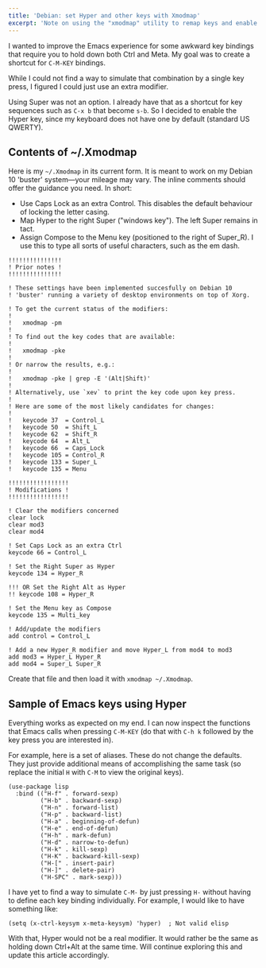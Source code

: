 ```yaml
---
title: 'Debian: set Hyper and other keys with Xmodmap'
excerpt: 'Note on using the "xmodmap" utility to remap keys and enable the Hyper modifier.'
---
```


I wanted to improve the Emacs experience for some awkward key bindings
that require you to hold down both Ctrl and Meta.  My goal was to create
a shortcut for `C-M-KEY` bindings.

While I could not find a way to simulate that combination by a single
key press, I figured I could just use an extra modifier.

Using Super was not an option.  I already have that as a shortcut for
key sequences such as `C-x b` that become `s-b`.  So I decided to enable
the Hyper key, since my keyboard does not have one by default (standard
US QWERTY).

## Contents of ~/.Xmodmap

Here is my `~/.Xmodmap` in its current form.  It is meant to work on my
Debian 10 'buster' system—your mileage may vary.  The inline comments
should offer the guidance you need.  In short:

+ Use Caps Lock as an extra Control.  This disables the default
  behaviour of locking the letter casing.
+ Map Hyper to the right Super ("windows key").  The left Super remains
  in tact.
+ Assign Compose to the Menu key (positioned to the right of Super_R).
  I use this to type all sorts of useful characters, such as the em
  dash.

```
!!!!!!!!!!!!!!!
! Prior notes !
!!!!!!!!!!!!!!!

! These settings have been implemented succesfully on Debian 10
! 'buster' running a variety of desktop environments on top of Xorg.

! To get the current status of the modifiers:
!
!	xmodmap -pm
!
! To find out the key codes that are available:
!
!	xmodmap -pke
!
! Or narrow the results, e.g.:
!
!	xmodmap -pke | grep -E '(Alt|Shift)'
!
! Alternatively, use `xev` to print the key code upon key press.
!
! Here are some of the most likely candidates for changes:
!
!	keycode 37  = Control_L
!	keycode 50  = Shift_L
!	keycode 62  = Shift_R
!	keycode 64  = Alt_L
!	keycode 66  = Caps_Lock
!	keycode 105 = Control_R
!	keycode 133 = Super_L
!	keycode 135 = Menu

!!!!!!!!!!!!!!!!!
! Modifications !
!!!!!!!!!!!!!!!!!

! Clear the modifiers concerned
clear lock
clear mod3
clear mod4

! Set Caps Lock as an extra Ctrl
keycode 66 = Control_L

! Set the Right Super as Hyper
keycode 134 = Hyper_R

!!! OR Set the Right Alt as Hyper
!! keycode 108 = Hyper_R

! Set the Menu key as Compose
keycode 135 = Multi_key

! Add/update the modifiers
add control = Control_L

! Add a new Hyper_R modifier and move Hyper_L from mod4 to mod3
add mod3 = Hyper_L Hyper_R
add mod4 = Super_L Super_R
```

Create that file and then load it with `xmodmap ~/.Xmodmap`.

## Sample of Emacs keys using Hyper

Everything works as expected on my end.  I can now inspect the functions
that Emacs calls when pressing `C-M-KEY` (do that with `C-h k` followed
by the key press you are interested in).

For example, here is a set of aliases.  These do not change the
defaults.  They just provide additional means of accomplishing the same
task (so replace the initial `H` with `C-M` to view the original keys).

```
(use-package lisp
  :bind (("H-f" . forward-sexp)
		 ("H-b" . backward-sexp)
		 ("H-n" . forward-list)
		 ("H-p" . backward-list)
		 ("H-a" . beginning-of-defun)
		 ("H-e" . end-of-defun)
		 ("H-h" . mark-defun)
		 ("H-d" . narrow-to-defun)
		 ("H-k" . kill-sexp)
		 ("H-K" . backward-kill-sexp)
		 ("H-[" . insert-pair)
		 ("H-]" . delete-pair)
		 ("H-SPC" . mark-sexp)))
```

I have yet to find a way to simulate `C-M-` by just pressing `H-`
without having to define each key binding individually.  For example, I
would like to have something like:

```
(setq (x-ctrl-keysym x-meta-keysym) 'hyper)  ; Not valid elisp
```

With that, Hyper would not be a real modifier.  It would rather be the
same as holding down Ctrl+Alt at the same time.  Will continue exploring
this and update this article accordingly.
